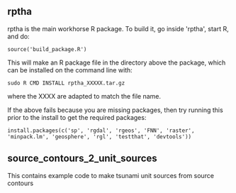 rptha
-----

rptha is the main workhorse R package. To build it, go inside 'rptha', start R, and do:

    source('build_package.R')

This will make an R package file in the directory above the package, which can be installed on the command line with:

    sudo R CMD INSTALL rptha_XXXXX.tar.gz

where the XXXX are adapted to match the file name.

If the above fails because you are missing packages, then try running this prior to the install to get the required packages:

    install.packages(c('sp', 'rgdal', 'rgeos', 'FNN', 'raster', 'minpack.lm', 'geosphere', 'rgl', 'testthat', 'devtools'))


source_contours_2_unit_sources
------------------------------

This contains example code to make tsunami unit sources from source contours
